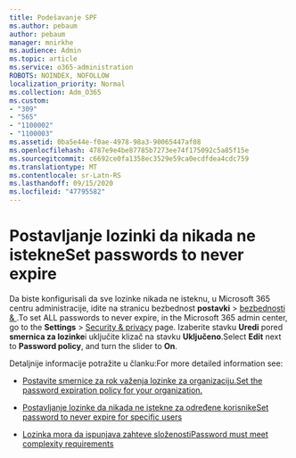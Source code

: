 ```yaml
---
title: Podešavanje SPF
ms.author: pebaum
author: pebaum
manager: mnirkhe
ms.audience: Admin
ms.topic: article
ms.service: o365-administration
ROBOTS: NOINDEX, NOFOLLOW
localization_priority: Normal
ms.collection: Adm_O365
ms.custom:
- "309"
- "565"
- "1100002"
- "1100003"
ms.assetid: 0ba5e44e-f0ae-4978-98a3-90065447af08
ms.openlocfilehash: 4787e9e4be87785b7273ee74f175092c5a85f15e
ms.sourcegitcommit: c6692ce0fa1358ec3529e59ca0ecdfdea4cdc759
ms.translationtype: MT
ms.contentlocale: sr-Latn-RS
ms.lasthandoff: 09/15/2020
ms.locfileid: "47795582"
---
```

# <a name="set-passwords-to-never-expire"></a><span data-ttu-id="0b508-102">Postavljanje lozinki da nikada ne istekne</span><span class="sxs-lookup"><span data-stu-id="0b508-102">Set passwords to never expire</span></span>

<span data-ttu-id="0b508-103">Da biste konfigurisali da sve lozinke nikada ne isteknu, u Microsoft 365 centru administracije, idite na stranicu bezbednost **postavki**  >  [bezbednosti &amp; ](https://portal.office.com/adminportal/home#/settings/security) .</span><span class="sxs-lookup"><span data-stu-id="0b508-103">To set ALL passwords to never expire, in the Microsoft 365 admin center, go to the **Settings** > [Security &amp; privacy](https://portal.office.com/adminportal/home#/settings/security) page.</span></span> <span data-ttu-id="0b508-104">Izaberite stavku **Uredi** pored **smernica za lozinke**i uključite klizač na stavku **Uključeno**.</span><span class="sxs-lookup"><span data-stu-id="0b508-104">Select **Edit** next to **Password policy**, and turn the slider to **On**.</span></span>
  
<span data-ttu-id="0b508-105">Detaljnije informacije potražite u članku:</span><span class="sxs-lookup"><span data-stu-id="0b508-105">For more detailed information see:</span></span> 

- [<span data-ttu-id="0b508-106">Postavite smernice za rok važenja lozinke za organizaciju.</span><span class="sxs-lookup"><span data-stu-id="0b508-106">Set the password expiration policy for your organization.</span></span>](https://docs.microsoft.com/microsoft-365/admin/manage/set-password-expiration-policy)
  
- [<span data-ttu-id="0b508-107">Postavljanje lozinke da nikada ne istekne za određene korisnike</span><span class="sxs-lookup"><span data-stu-id="0b508-107">Set password to never expire for specific users</span></span>](https://docs.microsoft.com/microsoft-365/admin/add-users/set-password-to-never-expire)

- [<span data-ttu-id="0b508-108">Lozinka mora da ispunjava zahteve složenosti</span><span class="sxs-lookup"><span data-stu-id="0b508-108">Password must meet complexity requirements</span></span>](https://docs.microsoft.com/windows/security/threat-protection/security-policy-settings/password-must-meet-complexity-requirements)
  